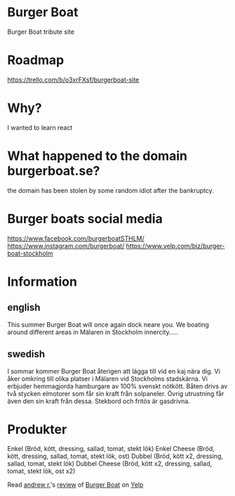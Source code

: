# Burger Boat
Burger Boat tribute site

# Roadmap
https://trello.com/b/o3xrFXsf/burgerboat-site

# Why?
I wanted to learn react

# What happened to the domain burgerboat.se?
the domain has been stolen by some random idiot after the bankruptcy.

# Burger boats social media
https://www.facebook.com/burgerboatSTHLM/
https://www.instagram.com/burgerboat/
https://www.yelp.com/biz/burger-boat-stockholm

# Information

## english
This summer Burger Boat will once again dock neare you. We boating around different areas in Mälaren in Stockholm innercity.....

## swedish
I sommar kommer Burger Boat återigen att lägga till vid en kaj nära dig. Vi åker omkring till olika platser i Mälaren vid Stockholms stadskärna. Vi erbjuder hemmagjorda hamburgare av 100% svenskt nötkött. Båten drivs av två stycken elmotorer som får sin kraft från solpaneler. Övrig utrustning får även den sin kraft från dessa. Stekbord och fritös är gasdrivna.

# Produkter
Enkel (Bröd, kött, dressing, sallad, tomat, stekt lök)
Enkel Cheese (Bröd, kött, dressing, sallad, tomat, stekt lök, ost)
Dubbel (Bröd, kött x2, dressing, sallad, tomat, stekt lök)
Dubbel Cheese (Bröd, kött x2, dressing, sallad, tomat, stekt lök, ost x2)

<span class="yelp-review" data-review-id="9Buw07UrV3LGmISJ3Dkleg" data-hostname="www.yelp.com">Read <a href="https://www.yelp.com/user_details?userid=nPT-CD2mlGN0_g-QMIprrQ" rel="nofollow noopener">andrew r.</a>'s <a href="https://www.yelp.com/biz/burger-boat-stockholm?hrid=9Buw07UrV3LGmISJ3Dkleg" rel="nofollow noopener">review</a> of <a href="https://www.yelp.com/biz/EGnQqCqkUF4_WmKbT_jeuw" rel="nofollow noopener">Burger Boat</a> on <a href="https://www.yelp.com" rel="nofollow noopener">Yelp</a><script src="https://www.yelp.com/embed/widgets.js" type="text/javascript" async></script></span>
